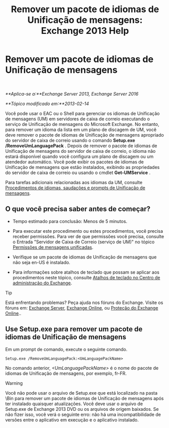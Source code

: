 ﻿---
title: 'Remover um pacote de idiomas de Unificação de mensagens: Exchange 2013 Help'
TOCTitle: Remover um pacote de idiomas de Unificação de mensagens
ms:assetid: a2bc2753-2c25-4ea0-a9d5-e3d42a699c6c
ms:mtpsurl: https://technet.microsoft.com/pt-br/library/Bb124004(v=EXCHG.150)
ms:contentKeyID: 50486286
ms.date: 05/22/2018
mtps_version: v=EXCHG.150
ms.translationtype: MT
---

# Remover um pacote de idiomas de Unificação de mensagens

 

_**Aplica-se a:**Exchange Server 2013, Exchange Server 2016_

_**Tópico modificado em:**2013-02-14_

Você pode usar o EAC ou o Shell para gerenciar os idiomas de Unificação de mensagens (UM) em servidores de caixa de correio executando o serviço de Unificação de mensagens do Microsoft Exchange. No entanto, para remover um idioma da lista em um plano de discagem de UM, você deve remover o pacote de idiomas de Unificação de mensagens apropriado do servidor de caixa de correio usando o comando **Setup.exe /RemoveUmLanguagePack** . Depois de remover o pacote de idiomas de Unificação de mensagens do servidor de caixa de correio, o idioma não estará disponível quando você configura um plano de discagem ou um atendedor automático. Você pode exibir os pacotes de idiomas de Unificação de mensagens que estão instalados, exibindo as propriedades do servidor de caixa de correio ou usando o cmdlet **Get-UMService** .

Para tarefas adicionais relacionadas aos idiomas da UM, consulte [Procedimentos de idiomas, saudações e prompts de Unificação de mensagens](um-languages-prompts-and-greetings-procedures-exchange-2013-help.md).

## O que você precisa saber antes de começar?

  - Tempo estimado para conclusão: Menos de 5 minutos.

  - Para executar este procedimento ou estes procedimentos, você precisa receber permissões. Para ver de que permissões você precisa, consulte o Entrada "Servidor de Caixa de Correio (serviço de UM)" no tópico [Permissões de mensagens unificadas](unified-messaging-permissions-exchange-2013-help.md).

  - Verifique se um pacote de idiomas de Unificação de mensagens que não seja en-US é instalado.

  - Para informações sobre atalhos de teclado que possam se aplicar aos procedimentos neste tópico, consulte [Atalhos de teclado no Centro de administração do Exchange](keyboard-shortcuts-in-the-exchange-admin-center-exchange-online-protection-help.md).


> [!TIP]
> Está enfrentando problemas? Peça ajuda nos fóruns do Exchange. Visite os fóruns em: <A href="https://go.microsoft.com/fwlink/p/?linkid=60612">Exchange Server</A>, <A href="https://go.microsoft.com/fwlink/p/?linkid=267542">Exchange Online</A>, ou <A href="https://go.microsoft.com/fwlink/p/?linkid=285351">Proteção do Exchange Online</A>..



## Use Setup.exe para remover um pacote de idiomas de Unificação de mensagens

Em um prompt de comando, execute o seguinte comando.

    Setup.exe /RemoveUmLanguagePack:<UmLanguagePackName>

No comando anterior, *\<UmLanguagePackName\>* é o nome do pacote de idiomas de Unificação de mensagens, por exemplo, fr-FR.


> [!WARNING]
> Você não pode usar o arquivo de Setup.exe que está localizado na pasta \Bin para remover um pacote de idiomas de Unificação de mensagens após ter instalado quaisquer atualizações. Você deve usar o arquivo de Setup.exe de Exchange 2013 DVD ou os arquivos de origem baixados. Se não fizer isso, você verá o seguinte erro: não há uma incompatibilidade de versões entre o aplicativo em execução e o aplicativo instalado.


